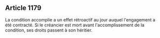 Article 1179
----
La condition accomplie a un effet rétroactif au jour auquel l'engagement a été
contracté. Si le créancier est mort avant l'accomplissement de la condition, ses
droits passent à son héritier.
